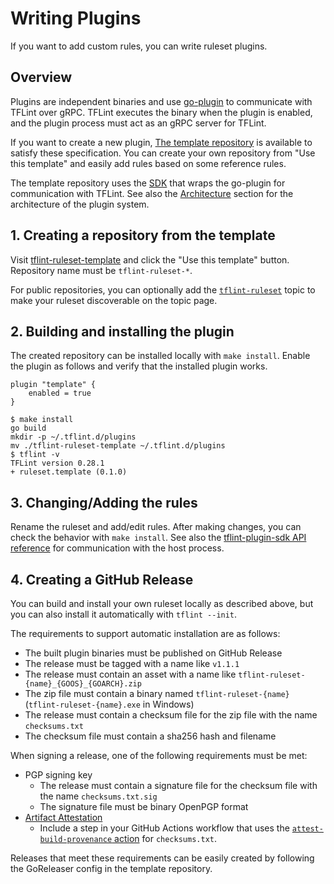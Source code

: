 # Writing Plugins

If you want to add custom rules, you can write ruleset plugins.

## Overview

Plugins are independent binaries and use [go-plugin](https://github.com/hashicorp/go-plugin) to communicate with TFLint over gRPC. TFLint executes the binary when the plugin is enabled, and the plugin process must act as an gRPC server for TFLint.

If you want to create a new plugin, [The template repository](https://github.com/terraform-linters/tflint-ruleset-template) is available to satisfy these specification. You can create your own repository from "Use this template" and easily add rules based on some reference rules.

The template repository uses the [SDK](https://github.com/terraform-linters/tflint-plugin-sdk) that wraps the go-plugin for communication with TFLint. See also the [Architecture](https://github.com/terraform-linters/tflint-plugin-sdk#architecture) section for the architecture of the plugin system.

## 1. Creating a repository from the template

Visit [tflint-ruleset-template](https://github.com/terraform-linters/tflint-ruleset-template) and click the "Use this template" button. Repository name must be `tflint-ruleset-*`.

For public repositories, you can optionally add the [`tflint-ruleset`](https://github.com/topics/tflint-ruleset) topic to make your ruleset discoverable on the topic page.

## 2. Building and installing the plugin

The created repository can be installed locally with `make install`. Enable the plugin as follows and verify that the installed plugin works.

```hcl
plugin "template" {
    enabled = true
}
```

```console
$ make install
go build
mkdir -p ~/.tflint.d/plugins
mv ./tflint-ruleset-template ~/.tflint.d/plugins
$ tflint -v
TFLint version 0.28.1
+ ruleset.template (0.1.0)
```

## 3. Changing/Adding the rules

Rename the ruleset and add/edit rules. After making changes, you can check the behavior with `make install`. See also the [tflint-plugin-sdk API reference](https://pkg.go.dev/github.com/terraform-linters/tflint-plugin-sdk) for communication with the host process.

## 4. Creating a GitHub Release

You can build and install your own ruleset locally as described above, but you can also install it automatically with `tflint --init`.

The requirements to support automatic installation are as follows:

- The built plugin binaries must be published on GitHub Release
- The release must be tagged with a name like `v1.1.1`
- The release must contain an asset with a name like `tflint-ruleset-{name}_{GOOS}_{GOARCH}.zip`
- The zip file must contain a binary named `tflint-ruleset-{name}` (`tflint-ruleset-{name}.exe` in Windows)
- The release must contain a checksum file for the zip file with the name `checksums.txt`
- The checksum file must contain a sha256 hash and filename

When signing a release, one of the following requirements must be met:

- PGP signing key
  - The release must contain a signature file for the checksum file with the name `checksums.txt.sig`
  - The signature file must be binary OpenPGP format
- [Artifact Attestation](https://docs.github.com/en/actions/security-for-github-actions/using-artifact-attestations/using-artifact-attestations-to-establish-provenance-for-builds)
  - Include a step in your GitHub Actions workflow that uses the [`attest-build-provenance` action](https://github.com/actions/attest-build-provenance) for `checksums.txt`.

Releases that meet these requirements can be easily created by following the GoReleaser config in the template repository.
